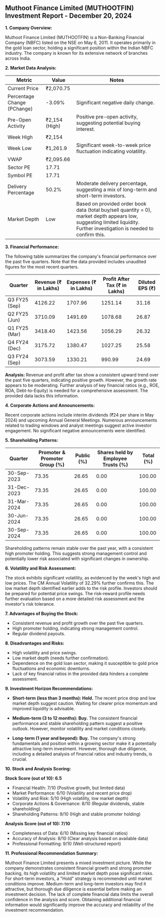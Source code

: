## Muthoot Finance Limited (MUTHOOTFIN) Investment Report - December 20, 2024

**1. Company Overview:**

Muthoot Finance Limited (MUTHOOTFIN) is a Non-Banking Financial Company (NBFC) listed on the NSE on May 6, 2011.  It operates primarily in the gold loan sector, holding a significant position within the Indian NBFC industry.  The company is known for its extensive network of branches across India.


**2. Market Data Analysis:**

| Metric                     | Value          | Notes                                                              |
|-----------------------------|-----------------|----------------------------------------------------------------------|
| Current Price               | ₹2,070.75      |                                                                      |
| Percentage Change (PChange) | -3.09%         | Significant negative daily change.                                   |
| Pre-Open Activity          | ₹2,154 (High)   | Positive pre-open activity, suggesting potential buying interest.     |
| Week High                    | ₹2,154         |                                                                      |
| Week Low                     | ₹1,261.9       | Significant week-to-week price fluctuation indicating volatility.     |
| VWAP                        | ₹2,095.66      |                                                                      |
| Sector PE                   | 17.71          |                                                                      |
| Symbol PE                   | 17.71          |                                                                      |
| Delivery Percentage         | 50.2%          | Moderate delivery percentage, suggesting a mix of long-term and short-term investors.|
| Market Depth                | Low             |  Based on provided order book data (total buy/sell quantity = 0), market depth appears low, suggesting limited liquidity. Further investigation is needed to confirm this.


**3. Financial Performance:**

The following table summarizes the company's financial performance over the past five quarters.  Note that the data provided includes unaudited figures for the most recent quarters.

| Quarter      | Revenue (₹ in Lakhs) | Expenses (₹ in Lakhs) | Profit After Tax (₹ in Lakhs) | Diluted EPS (₹) |
|--------------|-----------------------|-----------------------|-------------------------------|-----------------|
| Q3 FY25 (Sep) | 4126.22               | 1707.96               | 1251.14                        | 31.16            |
| Q2 FY25 (Jun) | 3710.09               | 1491.69               | 1078.68                        | 26.87            |
| Q1 FY25 (Mar) | 3418.40               | 1423.56               | 1056.29                        | 26.32            |
| Q4 FY24 (Dec) | 3175.72               | 1380.47               | 1027.25                        | 25.58            |
| Q3 FY24 (Sep) | 3073.59               | 1330.21               | 990.99                         | 24.69            |


**Analysis:** Revenue and profit after tax show a consistent upward trend over the past five quarters, indicating positive growth.  However, the growth rate appears to be moderating.  Further analysis of key financial ratios (e.g., ROE, ROA, Debt-to-Equity) is needed for a comprehensive assessment.  The provided data lacks this information.


**4. Corporate Actions and Announcements:**

Recent corporate actions include interim dividends (₹24 per share in May 2024) and upcoming Annual General Meetings.  Numerous announcements related to trading windows and analyst meetings suggest active investor engagement.  No significant negative announcements were identified.


**5. Shareholding Patterns:**

| Quarter      | Promoter & Promoter Group (%) | Public (%) | Shares held by Employee Trusts (%) | Total (%) |
|--------------|-----------------------------|------------|---------------------------------|-----------|
| 30-Sep-2023  | 73.35                       | 26.65      | 0.00                            | 100.00    |
| 31-Dec-2023  | 73.35                       | 26.65      | 0.00                            | 100.00    |
| 31-Mar-2024  | 73.35                       | 26.65      | 0.00                            | 100.00    |
| 30-Jun-2024  | 73.35                       | 26.65      | 0.00                            | 100.00    |
| 30-Sep-2024  | 73.35                       | 26.65      | 0.00                            | 100.00    |

Shareholding patterns remain stable over the past year, with a consistent high promoter holding. This suggests strong management control and potentially lower risk associated with significant changes in ownership.


**6. Volatility and Risk Assessment:**

The stock exhibits significant volatility, as evidenced by the week's high and low prices.  The CM Annual Volatility of 32.29% further confirms this.  The low market depth identified earlier adds to the risk profile.  Investors should be prepared for potential price swings.  The risk-reward profile needs further evaluation based on a more detailed risk assessment and the investor's risk tolerance.


**7. Advantages of Buying the Stock:**

* Consistent revenue and profit growth over the past five quarters.
* High promoter holding, indicating strong management control.
* Regular dividend payouts.


**8. Disadvantages and Risks:**

* High volatility and price swings.
* Low market depth (needs further confirmation).
* Dependence on the gold loan sector, making it susceptible to gold price fluctuations and economic downturns.
* Lack of key financial ratios in the provided data hinders a complete assessment.


**9. Investment Horizon Recommendations:**

* **Short-term (less than 3 months): Hold.** The recent price drop and low market depth suggest caution.  Waiting for clearer price momentum and improved liquidity is advisable.

* **Medium-term (3 to 12 months): Buy.**  The consistent financial performance and stable shareholding pattern suggest a positive outlook.  However, monitor volatility and market conditions closely.

* **Long-term (1 year and beyond): Buy.**  The company's strong fundamentals and position within a growing sector make it a potentially attractive long-term investment.  However, thorough due diligence, including a detailed analysis of financial ratios and industry trends, is crucial.


**10. Stock and Analysis Scoring:**

**Stock Score (out of 10): 6.5**

* Financial Health: 7/10 (Positive growth, but limited data)
* Market Performance: 6/10 (Volatility and recent price drop)
* Volatility and Risk: 5/10 (High volatility, low market depth)
* Corporate Actions & Governance: 8/10 (Regular dividends, stable shareholding)
* Shareholding Patterns: 9/10 (High and stable promoter holding)

**Analysis Score (out of 10): 7/10**

* Completeness of Data: 6/10 (Missing key financial ratios)
* Accuracy of Analysis: 8/10 (Clear analysis based on available data)
* Professional Formatting: 9/10 (Well-structured report)


**11. Professional Recommendation Summary:**

Muthoot Finance Limited presents a mixed investment picture. While the company demonstrates consistent financial growth and strong promoter backing, its high volatility and limited market depth pose significant risks.  For short-term investors, a "Hold" strategy is recommended until market conditions improve.  Medium-term and long-term investors may find it attractive, but thorough due diligence is essential before making an investment decision.  The lack of complete financial data limits the overall confidence in the analysis and score.  Obtaining additional financial information would significantly improve the accuracy and reliability of the investment recommendation.

